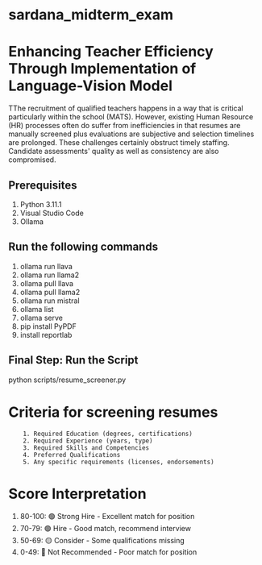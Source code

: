 # sardana_midterm_exam

# Enhancing Teacher Efficiency Through  Implementation of Language-Vision Model

TThe recruitment of qualified teachers happens in a way that is critical particularly within the school (MATS). However, existing Human Resource (HR) processes often do 
suffer from inefficiencies in that resumes are manually screened plus evaluations are subjective and selection timelines are prolonged. 
These challenges certainly obstruct timely staffing. Candidate assessments' quality as well as consistency are also compromised.

## Prerequisites

1. Python 3.11.1
2. Visual Studio Code
3. Ollama

## Run the following commands
1. ollama run llava
2. ollama run llama2
3. ollama pull llava
4. ollama pull llama2
5. ollama run mistral
6. ollama list 
7. ollama serve 
8. pip install PyPDF
9. install reportlab

## Final Step: Run the Script

python scripts/resume_screener.py

# Criteria for screening resumes 

        1. Required Education (degrees, certifications)
        2. Required Experience (years, type)
        3. Required Skills and Competencies
        4. Preferred Qualifications
        5. Any specific requirements (licenses, endorsements)

# Score Interpretation
1.	80-100: 🟢 Strong Hire - Excellent match for position
2.	70-79: 🟢 Hire - Good match, recommend interview
3.	50-69: 🟡 Consider - Some qualifications missing
4.	0-49: 🔴 Not Recommended - Poor match for position






        

